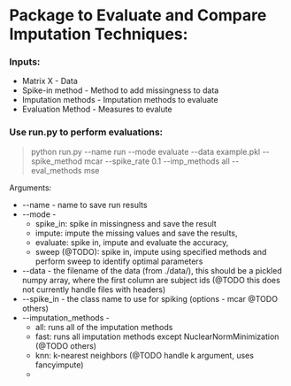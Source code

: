 # Package to Evaluate and Compare Imputation Techniques:

### Inputs:
* Matrix X - Data
* Spike-in method - Method to add missingness to data
* Imputation methods - Imputation methods to evaluate
* Evaluation Method - Measures to evalute 

### Use run.py to perform evaluations:

> python run.py --name run --mode evaluate --data example.pkl --spike\_method mcar --spike\_rate 0.1 --imp\_methods all \-\-eval\_methods mse

Arguments:

* --name - name to save run results
* --mode - 
	* spike_in: spike in missingness and save the result
	* impute: impute the missing values and save the results, 
	* evaluate: spike in, impute and evaluate the accuracy, 
	* sweep (@TODO): spike in, impute using specified methods and perform sweep to identify optimal parameters
* --data  - the filename of the data (from ./data/), this should be a pickled numpy array, where the first column are subject ids (@TODO this does not currently handle files with headers)
* --spike_in - the class name to use for spiking (options - mcar @TODO others)
* --imputation_methods - 
	* all: runs all of the imputation methods
	* fast: runs all imputation methods except NuclearNormMinimization (@TODO others)
	* knn: k-nearest neighbors (@TODO handle k argument, uses fancyimpute) 
	* 	

